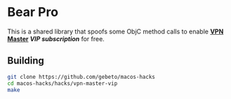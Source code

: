 # Bear Pro

This is a shared library that spoofs some ObjC method calls to enable **[VPN Master](https://apps.apple.com/ua/app/vpn-proxy-master-unlimited/id1475620342?mt=12) *VIP subscription*** for free.

## Building
```sh
git clone https://github.com/gebeto/macos-hacks
cd macos-hacks/hacks/vpn-master-vip
make
```
